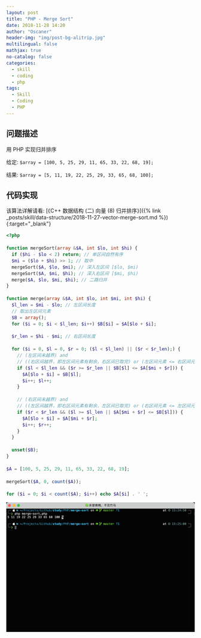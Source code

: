 ```yaml
---
layout: post
title: "PHP - Merge Sort"
date: 2018-11-28 14:20
author: "Oscaner"
header-img: "img/post-bg-alitrip.jpg"
multilingual: false
mathjax: true
no-catalog: false
categories:
  - skill
  - coding
  - php
tags:
  - Skill
  - Coding
  - PHP
---
```


## 问题描述

用 PHP 实现归并排序

给定: `$array = [100, 5, 25, 29, 11, 65, 33, 22, 68, 19];`

结果: `$array = [5, 11, 19, 22, 25, 29, 33, 65, 68, 100];`

## 代码实现

该算法详解请看: [《C++ 数据结构 (二) 向量 (8) 归并排序》]({% link _posts/skill/data-structure/2018-11-27-vector-merge-sort.md %}){:target="_blank"}

```php
<?php

function mergeSort(array &$A, int $lo, int $hi) {
  if ($hi - $lo < 2) return; // 单区间自然有序
  $mi = ($lo + $hi) >> 1; // 取中
  mergeSort($A, $lo, $mi); // 深入左区间 [$lo, $mi)
  mergeSort($A, $mi, $hi); // 深入右区间 [$mi, $hi)
  merge($A, $lo, $mi, $hi); // 二路归并
}

function merge(array &$A, int $lo, int $mi, int $hi) {
  $l_len = $mi - $lo; // 左区间长度
  // 取出左区间元素
  $B = array();
  for ($i = 0; $i < $l_len; $i++) $B[$i] = $A[$lo + $i];

  $r_len = $hi - $mi; // 右区间长度

  for ($i = 0, $l = 0, $r = 0; ($l < $l_len) || ($r < $r_len);) {
    // (左区间未越界) and
    // ((右区间越界，即左区间元素有剩余，右区间已取完) or (左区间元素 <= 右区间元素, 此时右区间未越界))
    if ($l < $l_len && ($r >= $r_len || $B[$l] <= $A[$mi + $r])) {
      $A[$lo + $i] = $B[$l];
      $i++; $l++;
    }

    // (右区间未越界) and
    // ((左区间越界，即右区间元素有剩余，左区间已取完) or (右区间元素 <= 左区间元素, 此时左区间未越界))
    if ($r < $r_len && ($l >= $l_len || $A[$mi + $r] <= $B[$l])) {
      $A[$lo + $i] = $A[$mi + $r];
      $i++; $r++;
    }
  }

  unset($B);
}

$A = [100, 5, 25, 29, 11, 65, 33, 22, 68, 19];

mergeSort($A, 0, count($A));

for ($i = 0; $i < count($A); $i++) echo $A[$i] . ' ';
```

![1.png](/img/in-post/skill/coding/post-php-merge-sort/1.png)
